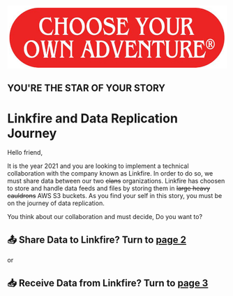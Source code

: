 ![Choose your own adventure](chooseyourown.jpg?raw=true "Choose your own adventure")
## YOU'RE THE STAR OF YOUR STORY

# Linkfire and Data Replication Journey

Hello friend,

It is the year 2021 and you are looking to implement a technical collaboration with the company known as Linkfire.
In order to do so, we must share data between our two ~~clans~~ organizations. Linkfire has choosen to store and handle data feeds and files by storing them in ~~large heavy cauldrons~~ AWS S3 buckets. As you find your self in this story, you must be on the journey of data replication. 

You think about our collaboration and must decide, Do you want to?

## 📤 Share Data to Linkfire? Turn to [page 2](ingress.md)

or

## 📥 Receive Data from Linkfire? Turn to [page 3](egress.md) 





